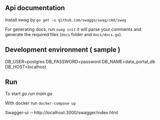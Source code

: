 ## Api documentation
 Install swag by `go get -u github.com/swaggo/swag/cmd/swag`
 
 For generating docs, run `swag init`  it will parse your comments and generate the required files (`docs` folder and `docs/docs.go`).

 ## Development environment ( sample )

DB_USER=postgres
DB_PASSWORD=password
DB_NAME=data_portal_db
DB_HOST=localhost

##  Run
To start *go run main.go* 

With docker run `docker-compose up`

Swagger-ui :- http://localhost:3000/swagger/index.html